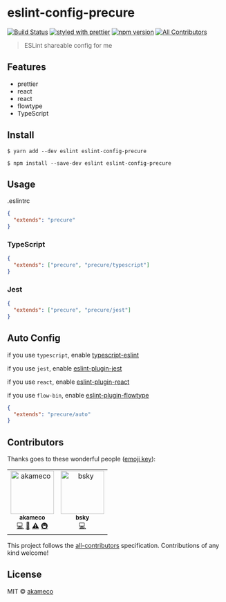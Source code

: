 # eslint-config-precure

[![Build Status](https://travis-ci.org/akameco/eslint-config-precure.svg?branch=master)](https://travis-ci.org/akameco/eslint-config-precure)
[![styled with prettier](https://img.shields.io/badge/styled_with-prettier-ff69b4.svg)](https://github.com/prettier/prettier)
[![npm version](https://badge.fury.io/js/eslint-config-precure.svg)](https://www.npmjs.com/package/eslint-config-precure)
[![All Contributors](https://img.shields.io/badge/all_contributors-2-orange.svg?style=flat-square)](#contributors)

> ESLint shareable config for me

## Features

- prettier
- react
- react
- flowtype
- TypeScript

## Install

```
$ yarn add --dev eslint eslint-config-precure
```

```
$ npm install --save-dev eslint eslint-config-precure
```

## Usage

.eslintrc

```json
{
  "extends": "precure"
}
```

### TypeScript

```json
{
  "extends": ["precure", "precure/typescript"]
}
```

### Jest

```json
{
  "extends": ["precure", "precure/jest"]
}
```

## Auto Config

if you use `typescript`, enable [typescript-eslint](https://github.com/typescript-eslint/typescript-eslint)

if you use `jest`, enable [eslint-plugin-jest](https://github.com/jest-community/eslint-plugin-jest)

if you use `react`, enable [eslint-plugin-react](https://github.com/yannickcr/eslint-plugin-react)

if you use `flow-bin`, enable [eslint-plugin-flowtype](https://github.com/gajus/eslint-plugin-flowtype)

```json
{
  "extends": "precure/auto"
}
```

## Contributors

Thanks goes to these wonderful people
([emoji key](https://github.com/kentcdodds/all-contributors#emoji-key)):

<!-- ALL-CONTRIBUTORS-LIST:START - Do not remove or modify this section -->
<!-- prettier-ignore -->
<table><tr><td align="center"><a href="http://akameco.github.io"><img src="https://avatars2.githubusercontent.com/u/4002137?v=4" width="100px;" alt="akameco"/><br /><sub><b>akameco</b></sub></a><br /><a href="https://github.com/akameco/eslint-config-precure/commits?author=akameco" title="Code">💻</a> <a href="https://github.com/akameco/eslint-config-precure/commits?author=akameco" title="Documentation">📖</a> <a href="https://github.com/akameco/eslint-config-precure/commits?author=akameco" title="Tests">⚠️</a> <a href="#infra-akameco" title="Infrastructure (Hosting, Build-Tools, etc)">🚇</a></td><td align="center"><a href="https://bsky.moe"><img src="https://avatars3.githubusercontent.com/u/38746192?v=4" width="100px;" alt="bsky"/><br /><sub><b>bsky</b></sub></a><br /><a href="https://github.com/akameco/eslint-config-precure/commits?author=imbsky" title="Code">💻</a></td></tr></table>

<!-- ALL-CONTRIBUTORS-LIST:END -->

This project follows the
[all-contributors](https://github.com/kentcdodds/all-contributors)
specification. Contributions of any kind welcome!

## License

MIT © [akameco](http://akameco.github.io)
